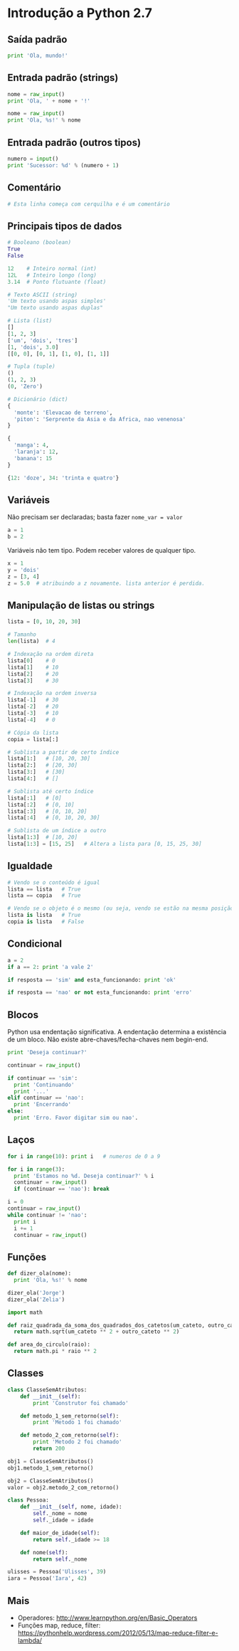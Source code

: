 # Introdução a Python 2.7

## Saída padrão
```python
print 'Ola, mundo!'
```

## Entrada padrão (strings)
```python
nome = raw_input()
print 'Ola, ' + nome + '!'
```

```python
nome = raw_input()
print 'Ola, %s!' % nome
```

## Entrada padrão (outros tipos)
```python
numero = input()
print 'Sucessor: %d' % (numero + 1)
```

## Comentário
```python
# Esta linha começa com cerquilha e é um comentário
```

## Principais tipos de dados
```python
# Booleano (boolean)
True
False

12    # Inteiro normal (int)
12L   # Inteiro longo (long)
3.14  # Ponto flutuante (float)

# Texto ASCII (string)
'Um texto usando aspas simples'
"Um texto usando aspas duplas"

# Lista (list)
[]
[1, 2, 3]
['um', 'dois', 'tres']
[1, 'dois', 3.0]
[[0, 0], [0, 1], [1, 0], [1, 1]]

# Tupla (tuple)
()
(1, 2, 3)
(0, 'Zero')

# Dicionário (dict)
{
  'monte': 'Elevacao de terreno',
  'piton': 'Serprente da Asia e da Africa, nao venenosa'
}

{
  'manga': 4,
  'laranja': 12,
  'banana': 15
}

{12: 'doze', 34: 'trinta e quatro'}
```

## Variáveis
Não precisam ser declaradas; basta fazer ```nome_var = valor```
```python
a = 1
b = 2
```

Variáveis não tem tipo. Podem receber valores de qualquer tipo.
```python
x = 1
y = 'dois'
z = [3, 4]
z = 5.0  # atribuindo a z novamente. lista anterior é perdida.
```

## Manipulação de listas ou strings
```python
lista = [0, 10, 20, 30]

# Tamanho
len(lista)  # 4

# Indexação na ordem direta
lista[0]    # 0
lista[1]    # 10
lista[2]    # 20
lista[3]    # 30

# Indexação na ordem inversa
lista[-1]   # 30
lista[-2]   # 20
lista[-3]   # 10
lista[-4]   # 0

# Cópia da lista
copia = lista[:]

# Sublista a partir de certo índice
lista[1:]   # [10, 20, 30]
lista[2:]   # [20, 30]
lista[3:]   # [30]
lista[4:]   # []

# Sublista até certo índice
lista[:1]   # [0]
lista[:2]   # [0, 10]
lista[:3]   # [0, 10, 20]
lista[:4]   # [0, 10, 20, 30]

# Sublista de um índice a outro
lista[1:3]  # [10, 20]
lista[1:3] = [15, 25]   # Altera a lista para [0, 15, 25, 30]
```

## Igualdade
```python
# Vendo se o conteúdo é igual
lista == lista   # True
lista == copia   # True

# Vendo se o objeto é o mesmo (ou seja, vendo se estão na mesma posição de memória)
lista is lista   # True
copia is lista   # False
```

## Condicional
```python
a = 2
if a == 2: print 'a vale 2'
```
```python
if resposta == 'sim' and esta_funcionando: print 'ok'
```
```python
if resposta == 'nao' or not esta_funcionando: print 'erro'
```

## Blocos
Python usa endentação significativa. A endentação determina a existência de um bloco. Não existe abre-chaves/fecha-chaves nem begin-end.

```python
print 'Deseja continuar?'

continuar = raw_input()

if continuar == 'sim':
  print 'Continuando'
  print '...'
elif continuar == 'nao':
  print 'Encerrando'
else:
  print 'Erro. Favor digitar sim ou nao'.
```

## Laços
```python
for i in range(10): print i   # numeros de 0 a 9
```

```python
for i in range(3):
  print 'Estamos no %d. Deseja continuar?' % i
  continuar = raw_input()
  if (continuar == 'nao'): break
```

```python
i = 0
continuar = raw_input()
while continuar != 'nao':
  print i
  i += 1
  continuar = raw_input()
```

## Funções
```python
def dizer_ola(nome):
  print 'Ola, %s!' % nome

dizer_ola('Jorge')
dizer_ola('Zelia')
```

```python
import math

def raiz_quadrada_da_soma_dos_quadrados_dos_catetos(um_cateto, outro_cateto):
  return math.sqrt(um_cateto ** 2 + outro_cateto ** 2)

def area_do_circulo(raio):
  return math.pi * raio ** 2
```

## Classes
```python
class ClasseSemAtributos:
    def __init__(self):
        print 'Construtor foi chamado'

    def metodo_1_sem_retorno(self):
        print 'Metodo 1 foi chamado'

    def metodo_2_com_retorno(self):
        print 'Metodo 2 foi chamado'
        return 200

obj1 = ClasseSemAtributos()
obj1.metodo_1_sem_retorno()

obj2 = ClasseSemAtributos()
valor = obj2.metodo_2_com_retorno()
```

```python
class Pessoa:
    def __init__(self, nome, idade):
        self._nome = nome
        self._idade = idade

    def maior_de_idade(self):
        return self._idade >= 18

    def nome(self):
        return self._nome

ulisses = Pessoa('Ulisses', 39)
iara = Pessoa('Iara', 42)
```

## Mais
- Operadores: http://www.learnpython.org/en/Basic_Operators
- Funções map, reduce, filter: https://pythonhelp.wordpress.com/2012/05/13/map-reduce-filter-e-lambda/
